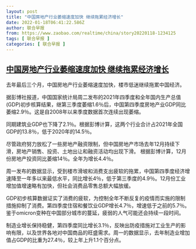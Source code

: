 ```yaml
---
layout: post
title: "中国房地产行业萎缩速度加快 继续拖累经济增长"
date: 2022-01-18T06:41:22.586Z
author: 联合早报
from: https://www.zaobao.com/realtime/china/story20220118-1234125
tags: [ 联合早报 ]
categories: [ 联合早报 ]
---
```

<!--1642507500000-->
[中国房地产行业萎缩速度加快 继续拖累经济增长](https://www.zaobao.com/realtime/china/story20220118-1234125)
------

<div>
<p>去年最后三个月，中国房地产行业萎缩速度加快，楼市低迷继续拖累中国经济。</p><p>据彭博社报道，中国国家统计局周二发布的2021年四季度和全年国内生产总值(GDP)初步核算结果，继第三季度萎缩1.6％后，中国第四季度房地产业GDP同比萎缩2.9％。这是自2008年以来季度数据首次连续出现萎缩。</p><p>同期建筑业GDP也下降了2.1％。根据彭博计算，这两个行业合计占2021年全国GDP的13.8％，低于2020年的14.5％。</p><section id="imu"><div id="dfp-ad-imu1">        </div></section><p>尽管政府努力放松了一些房地产融资限制，但中国房地产市场去年12月持续下滑，房地产销售、投资、土地出让和融资活动均出现下滑。 根据彭博计算，12月份房地产投资同比萎缩14％。全年为增长4.4％。</p><p>周一发布的数据显示，受到楼市滑坡和消费支出疲软的拖累，中国第四季度经济增速降至一年多以来最低水平，同比增长4％，低于第三季度的4.9％。12月份工业增加值增速略有加快，但社会消费品零售总额大幅放缓。</p><p>GDP初步核算数据证实了消费的疲软，为控制全年不断反复的疫情而实施的限制措施抑制了消费。第四季度住宿和餐饮业GDP增长4.7％，增速低于之前的5.7％。鉴于omicron变种在中国部分城市的蔓延，疲弱的人气可能还会持续一段时间。</p><div id="innity-in-post"></div><div id="dfp-ad-midarticlespecial">        </div><p>制造业增长保持稳健，第四季度同比增长3.1％，反映出防疫措施对工业生产的影响有限，以及世界各地对中国商品的旺盛需求。周一的数据显示，去年制造业增加值占GDP的比重为27.4％，较上年上升1.1个百分点。</p>      <div class="cx_paywall_placeholder" id="sph_cdp_40"></div>
</div>
